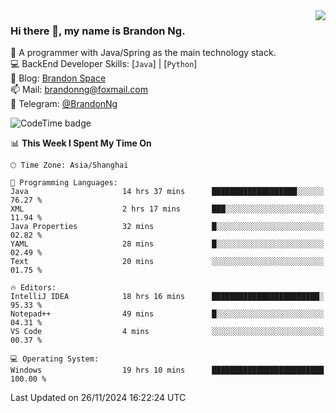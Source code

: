 <img  align="right" src="https://github-readme-stats-brandon0824.vercel.app/api/top-langs/?username=brandon0824&layout=compact">

### Hi there 👋, my name is Brandon Ng.

🌱 A programmer with Java/Spring as the main technology stack.  
💻 BackEnd Developer Skills: [`Java`] | [`Python`]  
📝 Blog: [Brandon Space](https://brandonng.tech)  
📫 Mail: brandonng@foxmail.com  
📰 Telegram: [@BrandonNg](https://t.me/BrandonNg24)  

![CodeTime badge](https://img.shields.io/endpoint?style=flat-square&url=https%3A%2F%2Fapi.codetime.dev%2Fshield%3Fid%3D128%26project%3D%26in%3D604800000)

<!--START_SECTION:waka-->
📊 **This Week I Spent My Time On** 

```text
🕑︎ Time Zone: Asia/Shanghai

💬 Programming Languages: 
Java                     14 hrs 37 mins      ███████████████████░░░░░░   76.27 % 
XML                      2 hrs 17 mins       ███░░░░░░░░░░░░░░░░░░░░░░   11.94 % 
Java Properties          32 mins             █░░░░░░░░░░░░░░░░░░░░░░░░   02.82 % 
YAML                     28 mins             █░░░░░░░░░░░░░░░░░░░░░░░░   02.49 % 
Text                     20 mins             ░░░░░░░░░░░░░░░░░░░░░░░░░   01.75 % 

🔥 Editors: 
IntelliJ IDEA            18 hrs 16 mins      ████████████████████████░   95.33 % 
Notepad++                49 mins             █░░░░░░░░░░░░░░░░░░░░░░░░   04.31 % 
VS Code                  4 mins              ░░░░░░░░░░░░░░░░░░░░░░░░░   00.37 % 

💻 Operating System: 
Windows                  19 hrs 10 mins      █████████████████████████   100.00 % 
```


 Last Updated on 26/11/2024 16:22:24 UTC
<!--END_SECTION:waka-->
